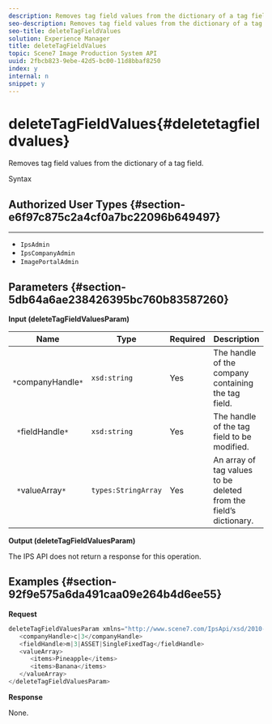 ```yaml
---
description: Removes tag field values from the dictionary of a tag field.
seo-description: Removes tag field values from the dictionary of a tag field.
seo-title: deleteTagFieldValues
solution: Experience Manager
title: deleteTagFieldValues
topic: Scene7 Image Production System API
uuid: 2fbcb823-9ebe-42d5-bc00-11d8bbaf8250
index: y
internal: n
snippet: y
---
```


# deleteTagFieldValues{#deletetagfieldvalues}

Removes tag field values from the dictionary of a tag field.

 Syntax 

## Authorized User Types {#section-e6f97c875c2a4cf0a7bc22096b649497}

****

* `IpsAdmin` 
* `IpsCompanyAdmin` 
* `ImagePortalAdmin`

## Parameters {#section-5db64a6ae238426395bc760b83587260}

**Input (deleteTagFieldValuesParam)** 

|  Name  | Type  | Required  | Description  |
|---|---|---|---|
|  ` *`companyHandle`*`  | `xsd:string`  | Yes  | The handle of the company containing the tag field.  |
|  ` *`fieldHandle`*`  | `xsd:string`  | Yes  | The handle of the tag field to be modified.  |
|  ` *`valueArray`*`  | `types:StringArray`  | Yes  | An array of tag values to be deleted from the field’s dictionary.  |

**Output (deleteTagFieldValuesParam)**

The IPS API does not return a response for this operation.

## Examples {#section-92f9e575a6da491caa09e264b4d6ee55}

**Request** 

```java
deleteTagFieldValuesParam xmlns="http://www.scene7.com/IpsApi/xsd/2010-01-31">
   <companyHandle>c|3</companyHandle>
   <fieldHandle>m|3|ASSET|SingleFixedTag</fieldHandle>
   <valueArray>
      <items>Pineapple</items>
      <items>Banana</items>
   </valueArray>
</deleteTagFieldValuesParam>
```

**Response**

None. 
